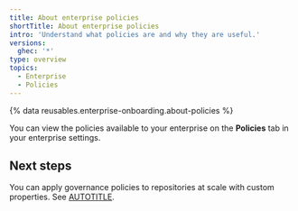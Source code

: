 ```yaml
---
title: About enterprise policies
shortTitle: About enterprise policies
intro: 'Understand what policies are and why they are useful.'
versions:
  ghec: '*'
type: overview
topics:
  - Enterprise
  - Policies
---
```


{% data reusables.enterprise-onboarding.about-policies %}

You can view the policies available to your enterprise on the **Policies** tab in your enterprise settings.

## Next steps

You can apply governance policies to repositories at scale with custom properties. See [AUTOTITLE](/enterprise-onboarding/govern-people-and-repositories/create-custom-properties).
